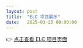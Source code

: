 ```yaml
---
layout: post
title:  "ELC 项目展示"
date:   2025-03-25 00:00:00
---
```


👉 [点击查看 ELC 项目页面](/ELC/dist/index.html)
